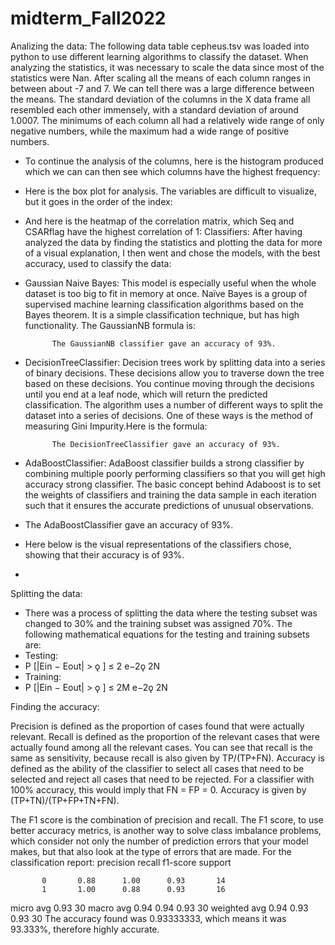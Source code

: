 # midterm_Fall2022
Analizing the data:
The following data table cepheus.tsv was loaded into python to use different learning algorithms to classify the dataset.
When analyzing the statistics, it was necessary to scale the data since most of the statistics were Nan. After scaling all the means of each column ranges in between about -7 and 7. We can tell there was a large difference between the means. The standard deviation of the columns in the X data frame all resembled each other immensely, with a standard deviation of around 1.0007. The minimums of each column all had a relatively wide range of only negative numbers, while the maximum had a wide range of positive numbers. 
-	To continue the analysis of the columns, here is the histogram produced which we can can then see which columns have the highest frequency:
 
-	Here is the box plot for analysis. The variables are difficult to visualize, but it goes in the order of the index:  
-	And here is the heatmap of the correlation matrix, which Seq and CSARflag have the highest correlation of 1: 
Classifiers:
After having analyzed the data by finding the statistics and plotting the data for more of a visual explanation, I then went and chose the models, with the best accuracy, used to classify the data:
-	Gaussian Naive Bayes: This model is especially useful when the whole dataset is too big to fit in memory at once. Naïve Bayes is a group of supervised machine learning classification algorithms based on the Bayes theorem. It is a simple classification technique, but has high functionality. The GaussianNB formula is:
                                            
              The GaussianNB classifier gave an accuracy of 93%.
-	DecisionTreeClassifier: Decision trees work by splitting data into a series of binary decisions. These decisions allow you to traverse down the tree based on these decisions. You continue moving through the decisions until you end at a leaf node, which will return the predicted classification. The algorithm uses a number of different ways to split the dataset into a series of decisions. One of these ways is the method of measuring Gini Impurity.Here is the formula: 
                                                             
              The DecisionTreeClassifier gave an accuracy of 93%.
-	AdaBoostClassifier: AdaBoost classifier builds a strong classifier by combining multiple poorly performing classifiers so that you will get high accuracy strong classifier. The basic concept behind Adaboost is to set the weights of classifiers and training the data sample in each iteration such that it ensures the accurate predictions of unusual observations. 
-	The AdaBoostClassifier gave an accuracy of 93%.
-	Here below is the visual representations of the classifiers chose, showing that their accuracy is of 93%. 
-	
Splitting the data:
-	There was a process of splitting the data where the testing subset was changed to 30% and the training subset was assigned 70%. The following mathematical equations for the testing and training subsets are:
-	Testing:
-	P [|Ein − Eout| > ǫ ] ≤ 2 e−2ǫ 2N
-	Training:
-	P [|Ein − Eout| > ǫ ] ≤ 2M e−2ǫ 2N







Finding the accuracy:
 
Precision is defined as the proportion of cases found that were actually relevant.
Recall is defined as the proportion of the relevant cases that were actually found among all the relevant cases. You can see that recall is the same as sensitivity, because recall is also given by TP/(TP+FN).
Accuracy is defined as the ability of the classifier to select all cases that need to be selected and reject all cases that need to be rejected. For a classifier with 100% accuracy, this would imply that FN = FP = 0. Accuracy is given by (TP+TN)/(TP+FP+TN+FN).
 
The F1 score is the combination of precision and recall. The F1 score, to use better accuracy metrics, is another way to solve class imbalance problems, which consider not only the number of prediction errors that your model makes, but that also look at the type of errors that are made.
For the classification report:
                precision    recall  f1-score   support

           0       0.88      1.00      0.93       14
           1       1.00      0.88      0.93       16

   micro avg                           0.93       30
   macro avg       0.94      0.94      0.93       30
weighted avg       0.94      0.93      0.93       30
The accuracy found was 0.93333333, which means it was 93.333%, therefore highly accurate.
